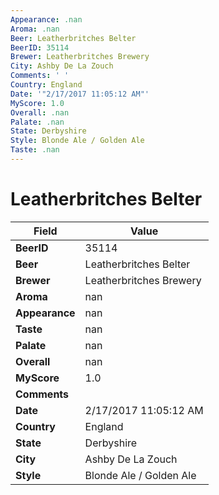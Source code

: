 ```yaml
---
Appearance: .nan
Aroma: .nan
Beer: Leatherbritches Belter
BeerID: 35114
Brewer: Leatherbritches Brewery
City: Ashby De La Zouch
Comments: ' '
Country: England
Date: '"2/17/2017 11:05:12 AM"'
MyScore: 1.0
Overall: .nan
Palate: .nan
State: Derbyshire
Style: Blonde Ale / Golden Ale
Taste: .nan
---
```


# Leatherbritches Belter

| Field         | Value |
|---------------|-------|
| **BeerID** | 35114 |
| **Beer** | Leatherbritches Belter |
| **Brewer** | Leatherbritches Brewery |
| **Aroma** | nan |
| **Appearance** | nan |
| **Taste** | nan |
| **Palate** | nan |
| **Overall** | nan |
| **MyScore** | 1.0 |
| **Comments** |   |
| **Date** | 2/17/2017 11:05:12 AM |
| **Country** | England |
| **State** | Derbyshire |
| **City** | Ashby De La Zouch |
| **Style** | Blonde Ale / Golden Ale |
